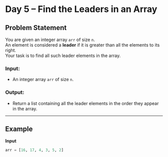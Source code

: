 # Day 5 – Find the Leaders in an Array

## Problem Statement
You are given an integer array `arr` of size `n`.  
An element is considered a **leader** if it is greater than all the elements to its right.  
Your task is to find all such leader elements in the array.

### Input:
- An integer array `arr` of size `n`.

### Output:
- Return a list containing all the leader elements in the order they appear in the array.

---

## Example
**Input**
```python
arr = [16, 17, 4, 3, 5, 2]
